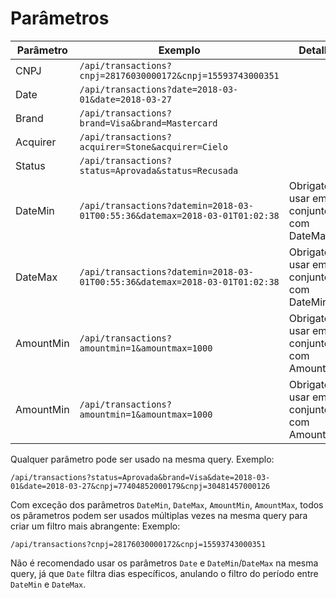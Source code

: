 # Parâmetros

|Parâmetro |  Exemplo | Detalhe |
|----------|------|------|
| CNPJ | `/api/transactions?cnpj=28176030000172&cnpj=15593743000351` ||
| Date | `/api/transactions?date=2018-03-01&date=2018-03-27` |  |
| Brand |  `/api/transactions?brand=Visa&brand=Mastercard` ||
| Acquirer | `/api/transactions?acquirer=Stone&acquirer=Cielo` ||
| Status | `/api/transactions?status=Aprovada&status=Recusada` ||
| DateMin | `/api/transactions?datemin=2018-03-01T00:55:36&datemax=2018-03-01T01:02:38` | Obrigatório usar em conjunto com DateMax |
| DateMax | `/api/transactions?datemin=2018-03-01T00:55:36&datemax=2018-03-01T01:02:38` | Obrigatório usar em conjunto com DateMin |
| AmountMin | `/api/transactions?amountmin=1&amountmax=1000` | Obrigatório usar em conjunto com AmountMax |
| AmountMin | `/api/transactions?amountmin=1&amountmax=1000` | Obrigatório usar em conjunto com AmountMin |

Qualquer parâmetro pode ser usado na mesma query. Exemplo:
```
/api/transactions?status=Aprovada&brand=Visa&date=2018-03-01&date=2018-03-27&cnpj=77404852000179&cnpj=30481457000126
```
Com exceção dos parâmetros `DateMin`, `DateMax`, `AmountMin`, `AmountMax`, todos os pârametros podem ser usados múltiplas vezes na mesma query para criar um filtro mais abrangente: Exemplo:

```
/api/transactions?cnpj=28176030000172&cnpj=15593743000351
```

Não é recomendado usar os parâmetros `Date` e `DateMin`/`DateMax` na mesma query, já que `Date` filtra dias específicos, anulando o filtro do período entre `DateMin` e `DateMax`.
